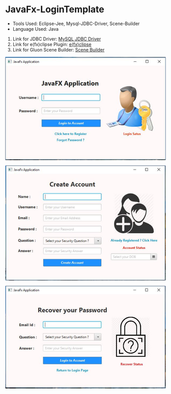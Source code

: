 # JavaFx-LoginTemplate

* Tools Used: Eclipse-Jee, Mysql-JDBC-Driver, Scene-Builder 
* Language Used: Java
1. Link for JDBC Driver: [MySQL  JDBC Driver](https://dev.mysql.com/downloads/connector/j/5.1.html)
2. Link for e(fx)clipse Plugin: [e(fx)clipse](http://download.eclipse.org/efxclipse/updates-released/2.3.0/site/)
3. Link for Gluon Scene Builder: [Scene Builder](http://gluonhq.com/products/scene-builder/#download)

![Login into Account](https://github.com/amanovishnu/JavaFx-LoginTemplate/blob/master/Snapshots/LoginScreen.JPG)

![Create Account](https://github.com/amanovishnu/JavaFx-LoginTemplate/blob/master/Snapshots/CreateAccount.JPG)

![Forgot Password](https://github.com/amanovishnu/JavaFx-LoginTemplate/blob/master/Snapshots/ForgotPassword.JPG)
